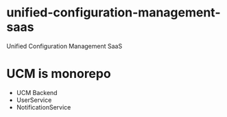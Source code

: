 # unified-configuration-management-saas
Unified Configuration Management SaaS

# UCM is monorepo
- UCM Backend
- UserService
- NotificationService